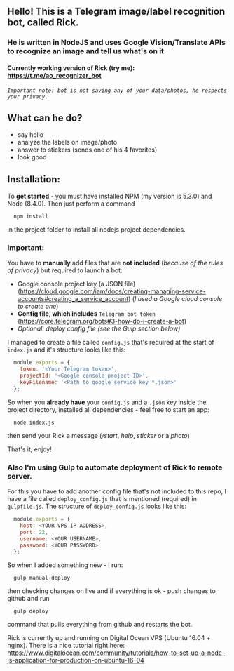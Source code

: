 ## Hello! This is a Telegram image/label recognition bot, called Rick.
### He is written in NodeJS and uses Google Vision/Translate APIs to recognize an image and tell us what's on it.
#### Currently working version of Rick (try me): https://t.me/ao_recognizer_bot
*`Important note: bot is not saving any of your data/photos, he respects your privacy.`*

## What can he do?
* say hello
* analyze the labels on image/photo
* answer to stickers (sends one of his 4 favorites)
* look good

## Installation: 
To **get started** - you must have installed NPM (my version is 5.3.0) and Node (8.4.0).
Then just perform a command 
```
  npm install
```
in the project folder to install all nodejs project dependencies.

### Important:
You have to **manually** add files that are **not included** (*because of the rules of privacy*) but required to launch a bot:
* Google console project key (a JSON file) (https://cloud.google.com/iam/docs/creating-managing-service-accounts#creating_a_service_account) (*I used a Google cloud console to create one*)
* **Config file, which includes** `Telegram bot token` (https://core.telegram.org/bots#3-how-do-i-create-a-bot)
* *Optional: deploy config file (see the Gulp section below)*

I managed to create a file called `config.js` that's required at the start of 
`index.js` and it's structure looks like this: 

```javascript
  module.exports = {
    token: '<Your Telegram token>',
    projectId: '<Google console project ID>',
    keyFilename: '<Path to google service key *.json>'
  };
```

So when you **already have** your `config.js` and a `.json` key inside the project directory, 
installed all dependencies - feel free to start an app:
```
  node index.js
```
then send your Rick a message (*/start*, *help*, *sticker* or a *photo*)

That's it, enjoy!

### Also I'm using Gulp to automate deployment of Rick to remote server.
For this you have to add another config file that's not included to this repo, I have a file called `deploy_config.js` that is mentioned (required) in `gulpfile.js`.
The structure of `deploy_config.js` looks like this: 
``` javascript
  module.exports = {
    host: <YOUR VPS IP ADDRESS>, 
    port: 22,
    username: <YOUR USERNAME>,
    password: <YOUR PASSWORD>
  };
```
So when I added something new - I run:
```
  gulp manual-deploy
```
then checking changes on live and if everything is ok - push changes to github and run
```
  gulp deploy
```
command that pulls everything from github and restarts the bot.

Rick is currently up and running on Digital Ocean VPS (Ubuntu 16.04 + nginx). 
There is a nice tutorial right here: https://www.digitalocean.com/community/tutorials/how-to-set-up-a-node-js-application-for-production-on-ubuntu-16-04
